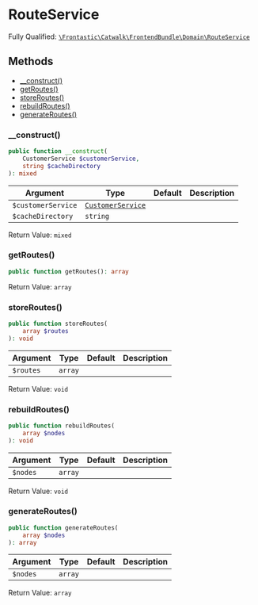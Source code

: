 #  RouteService

Fully Qualified: [`\Frontastic\Catwalk\FrontendBundle\Domain\RouteService`](../../../../src/php/FrontendBundle/Domain/RouteService.php)

## Methods

* [__construct()](#__construct)
* [getRoutes()](#getroutes)
* [storeRoutes()](#storeroutes)
* [rebuildRoutes()](#rebuildroutes)
* [generateRoutes()](#generateroutes)

### __construct()

```php
public function __construct(
    CustomerService $customerService,
    string $cacheDirectory
): mixed
```

Argument|Type|Default|Description
--------|----|-------|-----------
`$customerService`|[`CustomerService`](../../ApiCoreBundle/Domain/CustomerService.md)||
`$cacheDirectory`|`string`||

Return Value: `mixed`

### getRoutes()

```php
public function getRoutes(): array
```

Return Value: `array`

### storeRoutes()

```php
public function storeRoutes(
    array $routes
): void
```

Argument|Type|Default|Description
--------|----|-------|-----------
`$routes`|`array`||

Return Value: `void`

### rebuildRoutes()

```php
public function rebuildRoutes(
    array $nodes
): void
```

Argument|Type|Default|Description
--------|----|-------|-----------
`$nodes`|`array`||

Return Value: `void`

### generateRoutes()

```php
public function generateRoutes(
    array $nodes
): array
```

Argument|Type|Default|Description
--------|----|-------|-----------
`$nodes`|`array`||

Return Value: `array`

